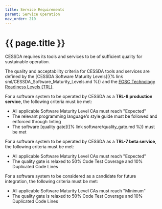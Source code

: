 ```yaml
---
title: Service Requirements
parent: Service Operation
nav_order: 210
---
```


# {{ page.title }}

CESSDA requires its tools and services to be of sufficient quality for sustainable operation.

The quality and acceptability criteria for CESSDA tools and services are defined by the
[CESSDA Software Maturity Levels]({% link sml/CESSDA_Software_Maturity_Levels.md %})
and the [EOSC Technology Readiness Levels (TRL)](https://wiki.eosc-hub.eu/display/EOSC/Service+Maturity+Classification).

For a software system to be operated by CESSDA as a **TRL-8 production service**, the following criteria must be met:

* All applicable Software Maturity Level CAs must reach "Expected"
* The relevant programming language's style guide must be followed and enforced through linting
* The software [quality gate]({% link software/quality_gate.md %}) must be met

For a software system to be operated by CESSDA as a **TRL-7 beta service**, the following criteria must be met:

* All applicable Software Maturity Level CAs must reach "Expected"
* The quality gate is relaxed to 50% Code Test Coverage and 10% Duplicated Code Lines

For a software system to be considered as a candidate for future integration, the following criteria must be met:

* All applicable Software Maturity Level CAs must reach "Minimum"
* The quality gate is relaxed to 50% Code Test Coverage and 10% Duplicated Code Lines

